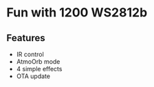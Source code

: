 #  Fun with 1200 WS2812b

## Features

* IR control
* AtmoOrb mode
* 4 simple effects
* OTA update

